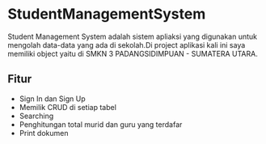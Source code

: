 # StudentManagementSystem

  Student Management System adalah sistem apliaksi yang digunakan untuk mengolah data-data yang ada
  di sekolah.Di project aplikasi kali ini saya memiliki object yaitu di SMKN 3 PADANGSIDIMPUAN - SUMATERA UTARA.

## Fitur
  - Sign In dan Sign Up
  - Memilik CRUD di setiap tabel
  - Searching
  - Penghitungan total murid dan guru yang terdafar
  - Print dokumen
